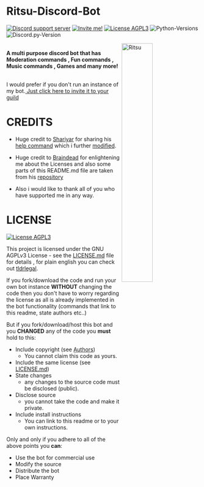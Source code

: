 # Ritsu-Discord-Bot

[![Discord support server](https://img.shields.io/discord/613844667611611332?color=%237289DA&label=Support%20Server&logo=discord)](https://discord.gg/MAJZ3cz)
[![Invite me!](https://img.shields.io/badge/-Invite%20me-gray?logo=discord)](https://discord.com/oauth2/authorize?client_id=577140178791956500&scope=bot&permissions=52166195)
[![License AGPL3](https://img.shields.io/github/license/albertopoljak/Licensy?color=red)](LICENSE.md)
![Python-Versions](https://img.shields.io/badge/python-3.7-blue?style=flat-square)
![Discord.py-Version](https://img.shields.io/badge/discord.py-1.3.3-blue?style=flat-square)


<img alt="Ritsu" align="right" src="https://i.imgur.com/DO8gETN.pngg" width=40%>

<br> **A multi purpose discord bot that has Moderation commands , Fun commands , Music commands , Games and many more!** </br>

<br> I would prefer if you don't run an instance of my bot.[ Just click here to invite it to your guild](https://discord.com/oauth2/authorize?client_id=577140178791956500&scope=bot&permissions=521661951)</br>

# CREDITS

-  Huge credit to [Shariyar](https://github.com/shahprog) for sharing his [help command](https://github.com/shahprog/ignitebot/blob/master/cogs/help.py) which i further [modified](https://github.com/fwizzz/Ritsu/blob/master/cogs/help.py).

- Huge credit to [Braindead](https://github.com/albertopolijak) for enlightening me about the Licenses and also some parts of this README.md file are taken from his [repository](https://github.com/albertopoljak/Licensy)

- Also i would like to thank all of you who have supported me in any way.

# LICENSE

[![License AGPL3](https://img.shields.io/github/license/albertopoljak/Licensy?color=red)](LICENSE.md)

This project is licensed under the GNU AGPLv3 License - see the [LICENSE.md](LICENSE.md) file for details
, for plain english you can check out [tldrlegal](https://tldrlegal.com/license/gnu-affero-general-public-license-v3-(agpl-3.0)).

If you fork/download the code and run your own bot instance **WITHOUT** changing the code then you don't have to worry
regarding the license as all is already implemented in the bot functionality (commands that link to this readme, state
authors etc..) 

But if you fork/download/host this bot and you **CHANGED** any of the code you **must** hold to this:

- Include copyright (see [Authors](#authors))
  - You cannot claim this code as yours.
- Include the same license (see [LICENSE.md](LICENSE.md))
- State changes
  - any changes to the source code must be disclosed (public).
- Disclose source
  - you cannot take the code and make it private.
- Include install instructions
  - You can link to this readme or to your own instructions.

Only and only if you adhere to all of the above points you **can**:

- Use the bot for commercial use
- Modify the source
- Distribute the bot
- Place Warranty
  
